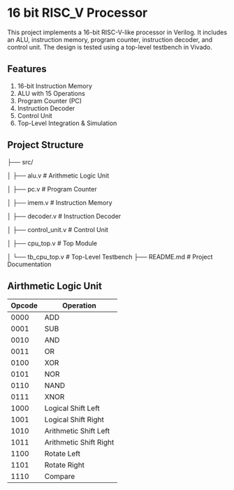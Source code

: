 # 16 bit RISC_V Processor
This project implements a 16-bit RISC-V-like processor in Verilog. It includes an ALU, instruction memory, program counter, instruction decoder, and control unit. The design is tested using a top-level testbench in Vivado.

## Features

  1. 16-bit Instruction Memory
  2. ALU with 15 Operations
  3. Program Counter (PC)
  4. Instruction Decoder
  5. Control Unit
  6. Top-Level Integration & Simulation

## Project Structure

├── src/

│   ├── alu.v           # Arithmetic Logic Unit

│   ├── pc.v            # Program Counter

│   ├── imem.v          # Instruction Memory

│   ├── decoder.v       # Instruction Decoder

│   ├── control_unit.v  # Control Unit

│   ├── cpu_top.v       # Top Module

│   └── tb_cpu_top.v    # Top-Level Testbench
├── README.md           # Project Documentation

## Airthmetic Logic Unit

| Opcode | Operation |
| ------ | --------- |
|0000	| ADD
|0001	| SUB
|0010	| AND
|0011 |	OR
|0100 | XOR
|0101	| NOR
|0110	| NAND
|0111	| XNOR
|1000	| Logical Shift Left
|1001	| Logical Shift Right
|1010	| Arithmetic Shift Left
|1011	| Arithmetic Shift Right
|1100	| Rotate Left
|1101	| Rotate Right
|1110	| Compare 
